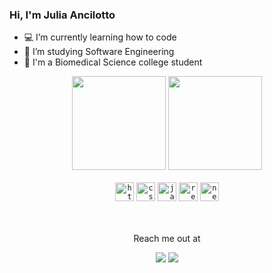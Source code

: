 

###  Hi, I'm Julia Ancilotto 

- :computer: I’m currently learning how to code 
- :book: I’m studying Software Engineering
- :microscope: I'm a Biomedical Science college student

<div align="center"> 
<img height= "150cm" widht="80" src="https://github-readme-stats.vercel.app/api?username=juliancilotto&theme=omni&show_icons=true"/>
<img height= "150cm" width="" src="https://github-readme-stats.vercel.app/api/top-langs/?username=juliancilotto&layout=compact&langs-168&theme=omni"/>
</div> 

<br>

<div align ="center">
<code><img  height="30" alt="html" src="https://cdn-icons-png.flaticon.com/512/1532/1532556.png"></code>
<code><img  height="30" alt="css" src="https://cdn.iconscout.com/icon/free/png-512/css3-11-1175239.png?f=avif&w=256"></code>
<code><img  height="30" alt="javascript" src="https://logospng.org/download/javascript/logo-javascript-icon-256.png"></code>
<code><img  height="30" alt="react" src="https://cdn4.iconfinder.com/data/icons/logos-3/600/React.js_logo-512.png"></code>
<code><img  height="30" alt="next" src="https://d2nir1j4sou8ez.cloudfront.net/wp-content/uploads/2021/12/nextjs-boilerplate-logo.png"></code>
</div>

<br>
<br>

<div align="center"> 
 <p>Reach me out at</p>
  <a href = "mailto:juliancilotto@gmail.com"><img src="https://img.shields.io/badge/-Gmail-%23333?style=for-the-badge&logo=gmail&logoColor=white" target="_blank"></a>
  <a href="https://www.linkedin.com/in/j%C3%BAlia-ancilotto-770545216" target="_blank"><img src="https://img.shields.io/badge/-LinkedIn-%230077B5?style=for-the-badge&logo=linkedin&logoColor=white" target="_blank"></a> 
  
</div>
